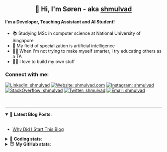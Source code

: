 <h2 align="center">
	👋 Hi, I'm Søren - aka <a href="https://shmulvad.com">shmulvad</a>
</h2>

#### I'm a Developer, Teaching Assistant and AI Student!
- 📚 Studying MSc in computer science at National University of Singapore
- 🧠 My field of specialization is artificial intelligence
- 👨‍🏫 When I'm not trying to make myself smarter, I try educating others as a TA
- 👨‍💻 I love to build my own stuff

### Connect with me:

[![Linkedin: shmulvad](https://img.shields.io/badge/shmulvad-blue?style=flat&logo=Linkedin&logoColor=white)][linkedin]
[![Website: shmulvad.com](https://img.shields.io/badge/shmulvad.com-47CCCC?&style=flat&logo=Google-Chrome&logoColor=white)][website]
[![Instagram: shmulvad](https://img.shields.io/badge/-@shmulvad-purple?style=flat&logo=Instagram&logoColor=white)][instagram]
[![StackOverflow: shmulvad](https://img.shields.io/badge/shmulvad-FE7A16?style=flat&logo=stack-overflow&logoColor=white)][stackOverflow]
[![Twitter: shmulvad](https://img.shields.io/badge/@shmulvad-1ca0f1?style=flat&logo=twitter&logoColor=white)][twitter]
[![Email: shmulvad](https://img.shields.io/badge/shmulvad-D14836?style=flat&logo=gmail&logoColor=white)][mail]

<br />

---

<details open>
 <summary>📕 <b>Latest Blog Posts</b>: </summary>

<br>

<!-- BLOG-POST-LIST:START -->
- [Why Did I Start This Blog](https://shmulvad.com/blog/why-did-start-this-blog)
<!-- BLOG-POST-LIST:END -->

</details>

<!-- --- -->

<details>
 <summary>🤖 <b>Coding stats</b>: </summary>

<br>

<!--START_SECTION:waka-->
**I'm a Night 🦉** 

```text
🌞 Morning    90 commits     ██░░░░░░░░░░░░░░░░░░░░░░░   8.52% 
🌆 Daytime    407 commits    █████████░░░░░░░░░░░░░░░░   38.54% 
🌃 Evening    353 commits    ████████░░░░░░░░░░░░░░░░░   33.43% 
🌙 Night      206 commits    █████░░░░░░░░░░░░░░░░░░░░   19.51%

```


📊 **This Week I Spent My Time On** 

```text
💬 Programming Languages: 
Python                   20 hrs 34 mins      ███████████████████░░░░░░   79.47% 
Other                    3 hrs 49 mins       ███░░░░░░░░░░░░░░░░░░░░░░   14.76% 
CSV                      32 mins             ░░░░░░░░░░░░░░░░░░░░░░░░░   2.07% 
JavaScript               21 mins             ░░░░░░░░░░░░░░░░░░░░░░░░░   1.36% 
HTML                     10 mins             ░░░░░░░░░░░░░░░░░░░░░░░░░   0.69%

🔥 Editors: 
VS Code                  21 hrs 26 mins      ████████████████████░░░░░   82.83% 
Zsh                      3 hrs 43 mins       ███░░░░░░░░░░░░░░░░░░░░░░   14.41% 
Sublime Text             42 mins             ░░░░░░░░░░░░░░░░░░░░░░░░░   2.75%

🐱‍💻 Projects: 
benchmark                19 hrs 3 mins       ██████████████████░░░░░░░   73.6% 
overvaagning-sender      1 hr 40 mins        █░░░░░░░░░░░░░░░░░░░░░░░░   6.47% 
Terminal                 1 hr 35 mins        █░░░░░░░░░░░░░░░░░░░░░░░░   6.14% 
cpbook-code              53 mins             ░░░░░░░░░░░░░░░░░░░░░░░░░   3.42% 
smiley-endpoint          52 mins             ░░░░░░░░░░░░░░░░░░░░░░░░░   3.38%

```


 Last Updated on 15/09/2021
<!--END_SECTION:waka-->

</details>

<!-- --- -->

<details>
 <summary>😇 <b>My GitHub stats</b>: </summary>

<br>

<img align="left" alt="shmulvad's Github Stats" src="https://github-readme-stats.vercel.app/api?username=shmulvad&show_icons=true&hide_border=true" />

</details>



[website]: https://shmulvad.com
[twitter]: https://twitter.com/shmulvad
[linkedin]: https://linkedin.com/in/shmulvad
[instagram]: https://instagram.com/shmulvad
[stackOverflow]: https://stackoverflow.com/users/9248793/shmulvad
[mail]: mailto:shmulvad@gmail.com
[github]: https://github.com/shmulvad
